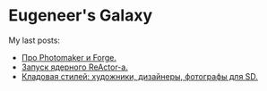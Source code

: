 # Eugeneer's Galaxy
My last posts:
<!-- blogger articles start -->
- <a href="http://nyukers.blogspot.com/2024/11/photomaker-forge.html" target="_blank">Про Photomaker и Forge.</a>
- <a href="http://nyukers.blogspot.com/2024/11/reactor.html" target="_blank">Запуск ядерного ReActor-а.</a>
- <a href="http://nyukers.blogspot.com/2024/11/sd.html" target="_blank">Кладовая стилей: художники, дизайнеры, фотографы для SD.</a>

<!-- blogger articles end -->

